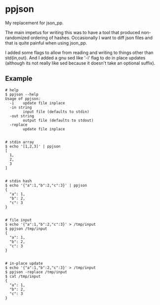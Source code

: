 ppjson
======

My replacement for json_pp.

The main impetus for writing this was to have a tool that produced non-randomized ordering of hashes. Occasionally I want to diff json files and that is quite painful when using json_pp.

I added some flags to allow from reading and writing to things other than std{in,out}. And I added a gnu sed like '-i' flag to do in place updates (although its not really like sed because it doesn't take an optional suffix).

Example
-------

```
# help
$ ppjson --help
Usage of ppjson:
  -i    update file inplace
  -in string
        input file (defaults to stdin)
  -out string
        output file (defaults to stdout)
  -replace
        update file inplace


# stdin array
$ echo '[1,2,3]' | ppjson
[
  1,
  2,
  3
]


# stdin hash
$ echo '{"a":1,"b":2,"c":3}' | ppjson
{
  "a": 1,
  "b": 2,
  "c": 3
}


# file input
$ echo '{"a":1,"b":2,"c":3}' > /tmp/input
$ ppjson /tmp/input
{
  "a": 1,
  "b": 2,
  "c": 3
}


# in-place update
$ echo '{"a":1,"b":2,"c":3}' > /tmp/input
$ ppjson -replace /tmp/input
$ cat /tmp/input
{
  "a": 1,
  "b": 2,
  "c": 3
}
```
